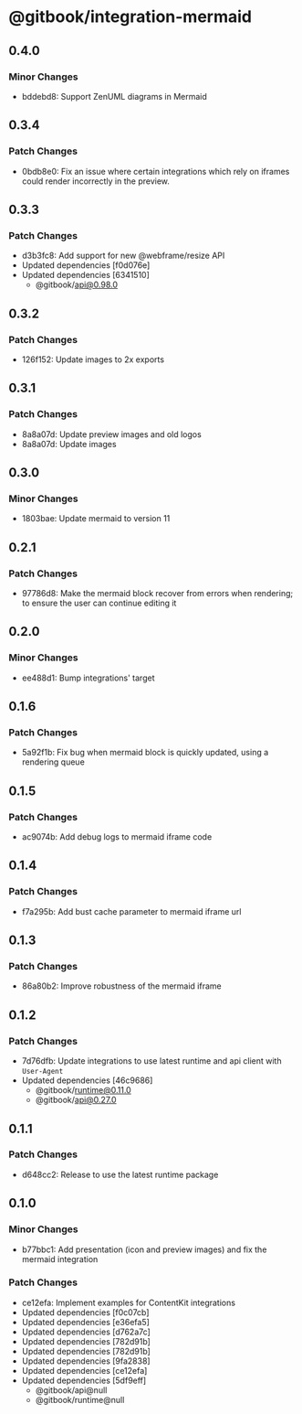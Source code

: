 # @gitbook/integration-mermaid

## 0.4.0

### Minor Changes

- bddebd8: Support ZenUML diagrams in Mermaid

## 0.3.4

### Patch Changes

- 0bdb8e0: Fix an issue where certain integrations which rely on iframes could render incorrectly in the preview.

## 0.3.3

### Patch Changes

- d3b3fc8: Add support for new @webframe/resize API
- Updated dependencies [f0d076e]
- Updated dependencies [6341510]
    - @gitbook/api@0.98.0

## 0.3.2

### Patch Changes

- 126f152: Update images to 2x exports

## 0.3.1

### Patch Changes

- 8a8a07d: Update preview images and old logos
- 8a8a07d: Update images

## 0.3.0

### Minor Changes

- 1803bae: Update mermaid to version 11

## 0.2.1

### Patch Changes

- 97786d8: Make the mermaid block recover from errors when rendering; to ensure the user can continue editing it

## 0.2.0

### Minor Changes

- ee488d1: Bump integrations' target

## 0.1.6

### Patch Changes

- 5a92f1b: Fix bug when mermaid block is quickly updated, using a rendering queue

## 0.1.5

### Patch Changes

- ac9074b: Add debug logs to mermaid iframe code

## 0.1.4

### Patch Changes

- f7a295b: Add bust cache parameter to mermaid iframe url

## 0.1.3

### Patch Changes

- 86a80b2: Improve robustness of the mermaid iframe

## 0.1.2

### Patch Changes

- 7d76dfb: Update integrations to use latest runtime and api client with `User-Agent`
- Updated dependencies [46c9686]
    - @gitbook/runtime@0.11.0
    - @gitbook/api@0.27.0

## 0.1.1

### Patch Changes

- d648cc2: Release to use the latest runtime package

## 0.1.0

### Minor Changes

- b77bbc1: Add presentation (icon and preview images) and fix the mermaid integration

### Patch Changes

- ce12efa: Implement examples for ContentKit integrations
- Updated dependencies [f0c07cb]
- Updated dependencies [e36efa5]
- Updated dependencies [d762a7c]
- Updated dependencies [782d91b]
- Updated dependencies [782d91b]
- Updated dependencies [9fa2838]
- Updated dependencies [ce12efa]
- Updated dependencies [5df9eff]
    - @gitbook/api@null
    - @gitbook/runtime@null
